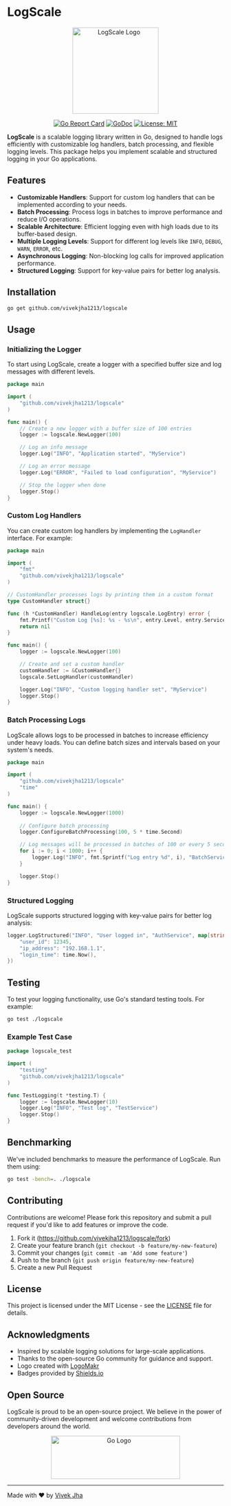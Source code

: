 # LogScale

<div align="center">
  <img src="/api/placeholder/200/200" alt="LogScale Logo" width="200" height="200"/>
  
  [![Go Report Card](https://goreportcard.com/badge/github.com/vivekjha1213/logscale)](https://goreportcard.com/report/github.com/vivekjha1213/logscale)
  [![GoDoc](https://godoc.org/github.com/vivekjha1213/logscale?status.svg)](https://godoc.org/github.com/vivekjha1213/logscale)
  [![License: MIT](https://img.shields.io/badge/License-MIT-yellow.svg)](https://opensource.org/licenses/MIT)
</div>

**LogScale** is a scalable logging library written in Go, designed to handle logs efficiently with customizable log handlers, batch processing, and flexible logging levels. This package helps you implement scalable and structured logging in your Go applications.

## Features

- **Customizable Handlers**: Support for custom log handlers that can be implemented according to your needs.
- **Batch Processing**: Process logs in batches to improve performance and reduce I/O operations.
- **Scalable Architecture**: Efficient logging even with high loads due to its buffer-based design.
- **Multiple Logging Levels**: Support for different log levels like `INFO`, `DEBUG`, `WARN`, `ERROR`, etc.
- **Asynchronous Logging**: Non-blocking log calls for improved application performance.
- **Structured Logging**: Support for key-value pairs for better log analysis.

## Installation

```bash
go get github.com/vivekjha1213/logscale
```

## Usage

### Initializing the Logger

To start using LogScale, create a logger with a specified buffer size and log messages with different levels.

```go
package main

import (
    "github.com/vivekjha1213/logscale"
)

func main() {
    // Create a new logger with a buffer size of 100 entries
    logger := logscale.NewLogger(100)

    // Log an info message
    logger.Log("INFO", "Application started", "MyService")

    // Log an error message
    logger.Log("ERROR", "Failed to load configuration", "MyService")

    // Stop the logger when done
    logger.Stop()
}
```

### Custom Log Handlers

You can create custom log handlers by implementing the `LogHandler` interface. For example:

```go
package main

import (
    "fmt"
    "github.com/vivekjha1213/logscale"
)

// CustomHandler processes logs by printing them in a custom format
type CustomHandler struct{}

func (h *CustomHandler) HandleLog(entry logscale.LogEntry) error {
    fmt.Printf("Custom Log [%s]: %s - %s\n", entry.Level, entry.Service, entry.Message)
    return nil
}

func main() {
    logger := logscale.NewLogger(100)

    // Create and set a custom handler
    customHandler := &CustomHandler{}
    logscale.SetLogHandler(customHandler)

    logger.Log("INFO", "Custom logging handler set", "MyService")
    logger.Stop()
}
```

### Batch Processing Logs

LogScale allows logs to be processed in batches to increase efficiency under heavy loads. You can define batch sizes and intervals based on your system's needs.

```go
package main

import (
    "github.com/vivekjha1213/logscale"
    "time"
)

func main() {
    logger := logscale.NewLogger(1000)
    
    // Configure batch processing
    logger.ConfigureBatchProcessing(100, 5 * time.Second)

    // Log messages will be processed in batches of 100 or every 5 seconds, whichever comes first
    for i := 0; i < 1000; i++ {
        logger.Log("INFO", fmt.Sprintf("Log entry %d", i), "BatchService")
    }

    logger.Stop()
}
```

### Structured Logging

LogScale supports structured logging with key-value pairs for better log analysis:

```go
logger.LogStructured("INFO", "User logged in", "AuthService", map[string]interface{}{
    "user_id": 12345,
    "ip_address": "192.168.1.1",
    "login_time": time.Now(),
})
```

## Testing

To test your logging functionality, use Go's standard testing tools. For example:

```bash
go test ./logscale
```

### Example Test Case

```go
package logscale_test

import (
    "testing"
    "github.com/vivekjha1213/logscale"
)

func TestLogging(t *testing.T) {
    logger := logscale.NewLogger(10)
    logger.Log("INFO", "Test log", "TestService")
    logger.Stop()
}
```

## Benchmarking

We've included benchmarks to measure the performance of LogScale. Run them using:

```bash
go test -bench=. ./logscale
```

## Contributing

Contributions are welcome! Please fork this repository and submit a pull request if you'd like to add features or improve the code.

1. Fork it (https://github.com/vivekjha1213/logscale/fork)
2. Create your feature branch (`git checkout -b feature/my-new-feature`)
3. Commit your changes (`git commit -am 'Add some feature'`)
4. Push to the branch (`git push origin feature/my-new-feature`)
5. Create a new Pull Request

## License

This project is licensed under the MIT License - see the [LICENSE](LICENSE) file for details.

## Acknowledgments

- Inspired by scalable logging solutions for large-scale applications.
- Thanks to the open-source Go community for guidance and support.
- Logo created with [LogoMakr](https://logomakr.com/)
- Badges provided by [Shields.io](https://shields.io/)

## Open Source

LogScale is proud to be an open-source project. We believe in the power of community-driven development and welcome contributions from developers around the world.

<div align="center">
  <img src="/api/placeholder/300/100" alt="Go Logo" width="300" height="100"/>
</div>

---

Made with ❤️ by [Vivek Jha](https://github.com/vivekjha1213)
